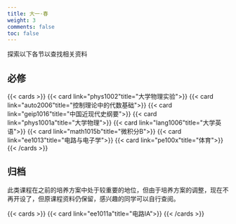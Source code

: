 ```yaml
---
title: 大一·春
weight: 3
comments: false
toc: false
---
```

探索以下各节以查找相关资料
## 必修
<!--more-->
{{< cards >}}
{{< card link="phys1002"title="大学物理实验">}}
{{< card link="auto2006"title="控制理论中的代数基础">}}
{{< card link="geip1016"title="中国近现代史纲要">}}
{{< card link="phys1001a"title="大学物理">}}
{{< card link="lang1006"title="大学英语">}}
{{< card link="math1015b"title="微积分B">}}
{{< card link="ee1013"title="电路与电子学">}}
{{< card link="pe100x"title="体育">}}
{{< /cards >}}
## 归档
此类课程在之前的培养方案中处于较重要的地位，但由于培养方案的调整，现在不再开设了，但原课程资料仍保留，感兴趣的同学可以自行查阅。
<!--more-->
{{< cards >}}
{{< card link="ee1011a"title="电路IA">}}
{{< /cards >}}
